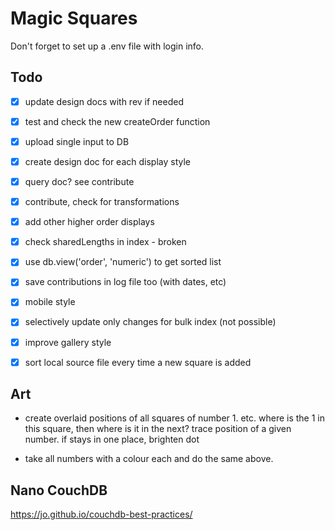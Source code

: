 # Magic Squares

Don't forget to set up a .env file with login info.



## Todo

- [x] update design docs with rev if needed
- [x] test and check the new createOrder function
- [x] upload single input to DB
- [x] create design doc for each display style
- [x] query doc? see contribute
- [x] contribute, check for transformations
- [x] add other higher order displays
- [x] check sharedLengths in index - broken
- [x] use db.view('order', 'numeric') to get sorted list
- [x] save contributions in log file too (with dates, etc)
- [x] mobile style
- [x] selectively update only changes for bulk index (not possible)
- [x] improve gallery style
- [x] sort local source file every time a new square is added




## Art
- create overlaid positions of all squares of number 1. etc. where is the 1 in this square, then where is it in the next? trace position of a given number. if stays in one place, brighten dot

- take all numbers with a colour each and do the same above.






## Nano CouchDB

https://jo.github.io/couchdb-best-practices/
